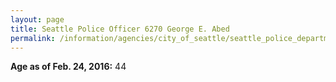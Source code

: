 ```yaml
---
layout: page
title: Seattle Police Officer 6270 George E. Abed
permalink: /information/agencies/city_of_seattle/seattle_police_department/copbook/6270/
---
```


**Age as of Feb. 24, 2016:** 44
